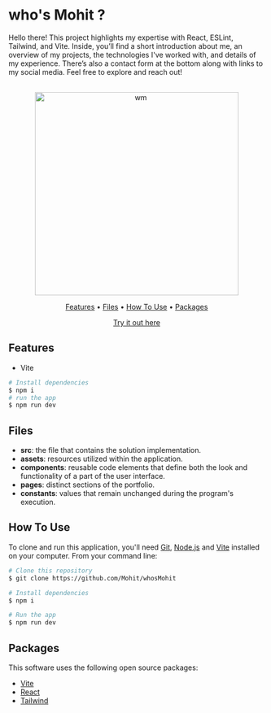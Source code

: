 # who's Mohit ?
Hello  there! This project highlights my expertise with React, ESLint, Tailwind, and Vite. Inside, you’ll find a short introduction about me, an overview of my projects, the technologies I've worked with, and details of my experience. There’s also a contact form at the bottom along with links to my social media. Feel free to explore and reach out!

<p align="center">
  <br>
  <img src="https://i.ibb.co/4t8fc6P/image.png" alt="wm" width="400">
  <br>
</p>
<p align="center" >
  <a href="#features">Features</a> •
  <a href="#Files">Files</a> •
  <a href="#how-to-use">How To Use</a> •
  <a href="#packages">Packages</a>   
</p>
<p align="center" >
<a href="https://whos-mohit.vercel.app/">Try it out here</a> 
</p>

## Features

* Vite
```bash
# Install dependencies
$ npm i
# run the app
$ npm run dev
```

## Files

- **src**: the file that contains the solution implementation.
- **assets**: resources utilized within the application.
- **components**: reusable code elements that define both the look and functionality of a part of the user interface.
- **pages**: distinct sections of the portfolio.
- **constants**: values that remain unchanged during the program's execution.


## How To Use

To clone and run this application, you'll need [Git](https://git-scm.com), [Node.js](https://nodejs.org/en) and [Vite](https://vitejs.dev/) installed on your computer. From your command line:

```bash
# Clone this repository
$ git clone https://github.com/Mohit/whosMohit

# Install dependencies
$ npm i

# Run the app
$ npm run dev
```

## Packages

This software uses the following open source packages:

- [Vite](https://vitejs.dev/)
- [React](https://reactjs.org/)
- [Tailwind](https://tailwindcss.com/)
